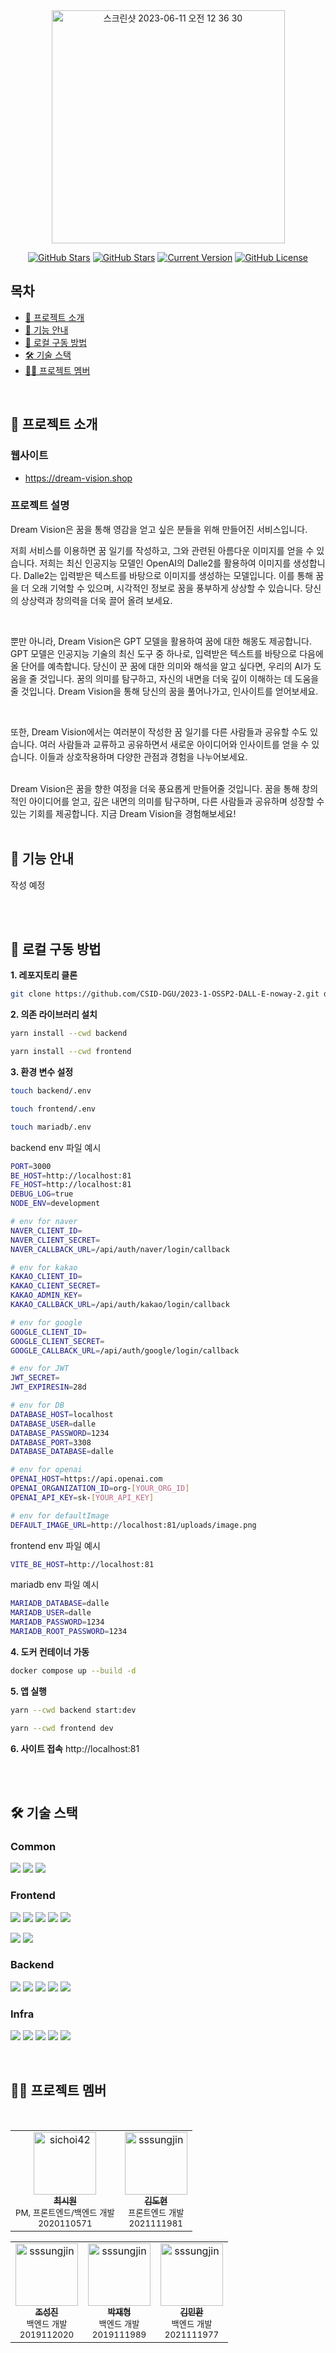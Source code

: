 <div align="center">

<img width="373" alt="스크린샷 2023-06-11 오전 12 36 30" src="https://github.com/CSID-DGU/2023-1-OSSP2-DALL-E-noway-2/assets/83565255/644819b7-12a1-4769-99d9-be475300d492">

[![GitHub Stars](https://img.shields.io/github/stars/CSID-DGU/2023-1-OSSP2-DALL-E-noway-2?style=for-the-badge)](https://github.com/CSID-DGU/2023-1-OSSP2-DALL-E-noway-2/stargazers) [![GitHub Stars](https://img.shields.io/github/issues/CSID-DGU/2023-1-OSSP2-DALL-E-noway-2?style=for-the-badge)](https://github.com/CSID-DGU/2023-1-OSSP2-DALL-E-noway-2/issues) [![Current Version](https://img.shields.io/badge/version-4.0.0-black?style=for-the-badge)](https://github.com/IgorAntun/node-chat) [![GitHub License](https://img.shields.io/github/license/CSID-DGU/2023-1-OSSP2-DALL-E-noway-2?style=for-the-badge)](https://github.com/IgorAntun/node-chat/issues)

</div>

## 목차

- [💬 프로젝트 소개](#-프로젝트-소개)
- [🔖 기능 안내](#-기능-안내)
- [🔎 로컬 구동 방법](#-로컬-구동-방법)
- [🛠 기술 스택](#-기술-스택)
- [🧑‍💻 프로젝트 멤버](#-프로젝트-멤버)

<br/>

## 💬 프로젝트 소개

### 웹사이트

- https://dream-vision.shop

### 프로젝트 설명

Dream Vision은 꿈을 통해 영감을 얻고 싶은 분들을 위해 만들어진 서비스입니다.
<br/>

저희 서비스를 이용하면 꿈 일기를 작성하고, 그와 관련된 아름다운 이미지를 얻을 수 있습니다.
저희는 최신 인공지능 모델인 OpenAI의 Dalle2를 활용하여 이미지를 생성합니다.
Dalle2는 입력받은 텍스트를 바탕으로 이미지를 생성하는 모델입니다.
이를 통해 꿈을 더 오래 기억할 수 있으며, 시각적인 정보로 꿈을 풍부하게 상상할 수 있습니다.
당신의 상상력과 창의력을 더욱 끌어 올려 보세요.

<br/>

뿐만 아니라, Dream Vision은 GPT 모델을 활용하여 꿈에 대한 해몽도 제공합니다.
GPT 모델은 인공지능 기술의 최신 도구 중 하나로, 입력받은 텍스트를 바탕으로 다음에 올 단어를 예측합니다.
당신이 꾼 꿈에 대한 의미와 해석을 알고 싶다면, 우리의 AI가 도움을 줄 것입니다.
꿈의 의미를 탐구하고, 자신의 내면을 더욱 깊이 이해하는 데 도움을 줄 것입니다.
Dream Vision을 통해 당신의 꿈을 풀어나가고, 인사이트를 얻어보세요.

<br/>

또한, Dream Vision에서는 여러분이 작성한 꿈 일기를 다른 사람들과 공유할 수도 있습니다.
여러 사람들과 교류하고 공유하면서 새로운 아이디어와 인사이트를 얻을 수 있습니다.
이들과 상호작용하며 다양한 관점과 경험을 나누어보세요.

<br/>
Dream Vision은 꿈을 향한 여정을 더욱 풍요롭게 만들어줄 것입니다.
꿈을 통해 창의적인 아이디어를 얻고, 깊은 내면의 의미를 탐구하며, 다른 사람들과 공유하며 성장할 수 있는 기회를 제공합니다.
지금 Dream Vision을 경험해보세요!

<br/>
<br/>

## 🔖 기능 안내

작성 예정

<br/>
<br/>

## 🔎 로컬 구동 방법

**1. 레포지토리 클론**

```bash
git clone https://github.com/CSID-DGU/2023-1-OSSP2-DALL-E-noway-2.git dalle-noway && cd dalle-noway
```

**2. 의존 라이브러리 설치**

```bash
yarn install --cwd backend
```

```bash
yarn install --cwd frontend
```

**3. 환경 변수 설정**

```bash
touch backend/.env
```

```bash
touch frontend/.env
```

```bash
touch mariadb/.env
```

backend env 파일 예시

```bash
PORT=3000
BE_HOST=http://localhost:81
FE_HOST=http://localhost:81
DEBUG_LOG=true
NODE_ENV=development

# env for naver
NAVER_CLIENT_ID=
NAVER_CLIENT_SECRET=
NAVER_CALLBACK_URL=/api/auth/naver/login/callback

# env for kakao
KAKAO_CLIENT_ID=
KAKAO_CLIENT_SECRET=
KAKAO_ADMIN_KEY=
KAKAO_CALLBACK_URL=/api/auth/kakao/login/callback

# env for google
GOOGLE_CLIENT_ID=
GOOGLE_CLIENT_SECRET=
GOOGLE_CALLBACK_URL=/api/auth/google/login/callback

# env for JWT
JWT_SECRET=
JWT_EXPIRESIN=28d

# env for DB
DATABASE_HOST=localhost
DATABASE_USER=dalle
DATABASE_PASSWORD=1234
DATABASE_PORT=3308
DATABASE_DATABASE=dalle

# env for openai
OPENAI_HOST=https://api.openai.com
OPENAI_ORGANIZATION_ID=org-[YOUR_ORG_ID]
OPENAI_API_KEY=sk-[YOUR_API_KEY]

# env for defaultImage
DEFAULT_IMAGE_URL=http://localhost:81/uploads/image.png

```

frontend env 파일 예시

```bash
VITE_BE_HOST=http://localhost:81
```

mariadb env 파일 예시

```bash
MARIADB_DATABASE=dalle
MARIADB_USER=dalle
MARIADB_PASSWORD=1234
MARIADB_ROOT_PASSWORD=1234

```

**4. 도커 컨테이너 가동**

```bash
docker compose up --build -d
```

**5. 앱 실행**

```bash
yarn --cwd backend start:dev
```

```bash
yarn --cwd frontend dev
```

**6. 사이트 접속**
http://localhost:81

<br/>
<br/>

## 🛠 기술 스택

<div>

### Common

<img src="https://img.shields.io/badge/TypeScript-3178C6?style=flat-square&logo=TypeScript&logoColor=white"/> <img src="https://img.shields.io/badge/ESLint-4B32C3?style=flat-square&logo=ESLint&logoColor=white"/> <img src="https://img.shields.io/badge/Prettier-F7B93E?style=flat-square&logo=Prettier&logoColor=white"/>

### Frontend

<img src="https://img.shields.io/badge/VueJS-4FC08D?style=flat-square&logo=Vue.js&logoColor=white"/> <img src="https://img.shields.io/badge/Pinia-4FC08D?style=flat-square&logo=Vue.js&logoColor=white"/> <img src="https://img.shields.io/badge/Vite-646CFF?style=flat-square&logo=Vite&logoColor=white"/> <img src="https://img.shields.io/badge/ChartJS-FF6384?style=flat-square&logo=Chart.js&logoColor=white"/> <img src="https://img.shields.io/badge/Axios-5FC0E0?style=flat-square&logo=axios&logoColor=white"/>

<img src="https://img.shields.io/badge/TailwindCSS-38B2AC?style=flat-square&logo=Tailwind%20CSS&logoColor=white"/> <img src="https://img.shields.io/badge/PostCSS-DD3A0A?style=flat-square&logo=PostCSS&logoColor=white"/>

### Backend

<img src="https://img.shields.io/badge/NestJS-E0234E?style=flat-square&logo=NestJS&logoColor=white"/> <img src="https://img.shields.io/badge/TypeORM-F37626?style=flat-square&logo=TypeORM&logoColor=white"/> <img src="https://img.shields.io/badge/PassportJS-34E27A?style=flat-square&logo=Passport&logoColor=white"/> <img src="https://img.shields.io/badge/MySQL-4479A1?style=flat-square&logo=MySQL&logoColor=white"/> <img src="https://img.shields.io/badge/SwaggerJS-85EA2D?style=flat-square&logo=Swagger&logoColor=white"/>

### Infra

<img src="https://img.shields.io/badge/Nginx-269539?style=flat-square&logo=Nginx&logoColor=white"/> <img src="https://img.shields.io/badge/Docker-2496ED?style=flat-square&logo=Docker&logoColor=white"/> <img src="https://img.shields.io/badge/AWS EC2-232F3E?style=flat-square&logo=AmazonAWS&logoColor=white"/> <img src="https://img.shields.io/badge/PM2-2B037A?style=flat-square&logo=PM2&logoColor=white"/> <img src="https://img.shields.io/badge/Github Actions-2088FF?style=flat-square&logo=GithubActions&logoColor=white"/>

<br/>

## 🧑‍💻 프로젝트 멤버

<br/>

<table align="center">
  <!-- 이름, 학번, 역할 3개의 열로 이루어진 테이블 -->
  <tr align="center">
    <td align="center">
      <a href="https://github.com/sichoi42">
        <img src="https://avatars.githubusercontent.com/u/83565255?v=4" width="100px;" alt="sichoi42"/><br />
        <sub><b>최시원</b></sub>
      </a>
      <br />
      <sub>PM, 프론트엔드/백엔드 개발</sub>
      <br />
      <sub>2020110571</sub>
    </td>
    <td align="center">
      <a href="https://github.com/okiidokim">
        <img src="https://avatars.githubusercontent.com/u/127471879?v=4" width="100px;" alt="sssungjin"/><br />
        <sub><b>김도현</b></sub>
      </a>
      <br />
      <sub>프론트엔드 개발</sub>
      <br />
      <sub>2021111981</sub>
    </td>
  </tr>
</table>
<table align="center">
  <tr align="center">
    <td align="center">
      <a href="https://github.com/sssungjin">
        <img src="https://avatars.githubusercontent.com/u/97083298?v=4" width="100px;" alt="sssungjin"/><br />
        <sub><b>조성진</b></sub>
      </a>
      <br />
      <sub>백엔드 개발</sub>
      <br />
      <sub>2019112020</sub>
    </td>
    <td align="center">
      <a href="https://github.com/nicolao00">
        <img src="https://avatars.githubusercontent.com/u/74057742?v=4" width="100px;" alt="sssungjin"/><br />
        <sub><b>박재형</b></sub>
      </a>
      <br />
      <sub>백엔드 개발</sub>
      <br />
      <sub>2019111989</sub>
    </td>
    <td align="center">
      <a href="https://github.com/rlaalsghks8">
        <img src="https://avatars.githubusercontent.com/u/127469367?v=4" width="100px;" alt="sssungjin"/><br />
        <sub><b>김민환</b></sub>
      </a>
      <br />
      <sub>백엔드 개발</sub>
      <br />
      <sub>2021111977</sub>
    </td>
  </tr>
</table>
